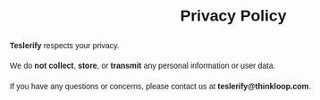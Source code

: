 <!DOCTYPE html>
<html lang="en">
<head>
  <meta charset="UTF-8">
  <meta name="viewport" content="width=device-width, initial-scale=1">
  <title>Privacy Policy</title>
  <style>
    body {
      font-family: Arial, sans-serif;
      max-width: 800px;
      margin: 50px auto;
      padding: 20px;
      line-height: 1.6;
    }
    h1 {
      text-align: center;
    }
  </style>
</head>
<body>
  <h1>Privacy Policy</h1>
  <p><strong>Teslerify</strong> respects your privacy.</p>
  <p>We do <strong>not collect</strong>, <strong>store</strong>, or <strong>transmit</strong> any personal information or user data.</p>
  <p>If you have any questions or concerns, please contact us at <strong>teslerify@thinkloop.com</strong>.</p>
</body>
</html>
